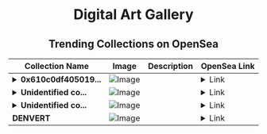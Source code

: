 <div align="center">

# Digital Art Gallery

## Trending Collections on OpenSea

| Collection Name                       | Image                                                                                     | Description                       | OpenSea Link                                                                                          |
|---------------------------------------|-------------------------------------------------------------------------------------------|-----------------------------------|--------------------------------------------------------------------------------------------------------|
| **<details><summary>0x610c0df405019...</summary>0x610c0df4050195490196cc196f2b2f75528662ce</details>** | ![Image](https://i.seadn.io/s/raw/files/662371d5e0a8665a35b37f8206b4c8fe.jpg?w=500&auto=format?w=200&auto=format) |  | <details><summary>Link</summary>[0x610c0df4050195490196cc196f2b2f75528662ce](https://opensea.io/collection/0x610c0df4050195490196cc196f2b2f75528662ce)</details> |
| **<details><summary>Unidentified co...</summary>Unidentified contract 2a17a729-f1ce-4182-bbbb-95398c47cfac</details>** | ![Image](https://raw.seadn.io/files/e7639aef9d1b0186acc425ea9c23685d.svg?w=200&auto=format) |  | <details><summary>Link</summary>[Unidentified contract 2a17a729-f1ce-4182-bbbb-95398c47cfac](https://opensea.io/collection/unidentified-contract-2a17a729-f1ce-4182-bbbb-9539)</details> |
| **<details><summary>Unidentified co...</summary>Unidentified contract 760bce3e-6ae9-4e93-b4ad-38159ab63084</details>** | ![Image](https://raw.seadn.io/files/c95c0a5b984666e783ad272b73090b6d.svg?w=200&auto=format) |  | <details><summary>Link</summary>[Unidentified contract 760bce3e-6ae9-4e93-b4ad-38159ab63084](https://opensea.io/collection/unidentified-contract-760bce3e-6ae9-4e93-b4ad-3815)</details> |
| **DENVERT** | ![Image](https://i.seadn.io/s/raw/files/3f11099ceebd46b3fd7e021912f36056.jpg?w=500&auto=format?w=200&auto=format) |  | <details><summary>Link</summary>[DENVERT](https://opensea.io/collection/denvert)</details> |

</div>
